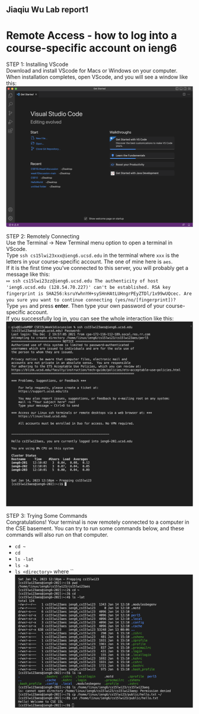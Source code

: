 ## Jiaqiu Wu Lab report1
# Remote Access - how to log into a course-specific account on ieng6

STEP 1: Installing VScode\
Download and install VScode for Macs or Windows on your computer.\
When installation completes, open VScode, and you will see a window like this:
![image](Figure1.png)

STEP 2: Remotely Connecting\
Use the Terminal → New Terminal menu option to open a terminal in VScode.\
Type `ssh cs15lwi23xxx@ieng6.ucsd.edu` in the terminal where `xxx` is the letters in your course-specific account. The one of mine here is `aes`.\
If it is the first time you’ve connected to this server, you will probably get a message like this:\
`⤇ ssh cs15lwi23zz@ieng6.ucsd.edu
The authenticity of host 'ieng6.ucsd.edu (128.54.70.227)' can't be established.
RSA key fingerprint is SHA256:ksruYwhnYH+sySHnHAtLUHngrPEyZTDl/1x99wUQcec.
Are you sure you want to continue connecting (yes/no/[fingerprint])? `\
Type `yes` and press **enter**. Then type your own password of your course-specific account.\
If you successfully log in, you can see the whole interaction like this:
![image](Figure4.png)

STEP 3: Trying Some Commands\
Congratulations! Your terminal is now remotely connected to a computer in the CSE basement. You can try to run some commands below, and these commands will also run on that computer.
- `cd ~`
- `cd`
- `ls -lat`
- `ls -a`
- `ls <directory>` where ``
![image](Figure5.png)

